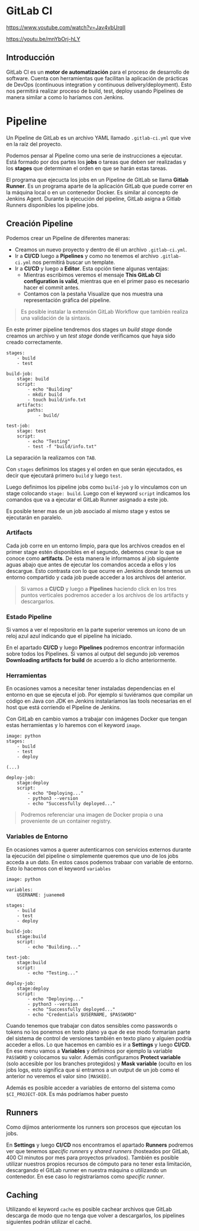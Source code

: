 # GitLab CI

https://www.youtube.com/watch?v=Jav4vbUrqII

https://youtu.be/mnYbOrj-hLY

## Introducción

GitLab CI es un **motor de automatización** para el proceso de desarrollo de software. Cuenta con herramientas que facilitan la aplicación de prácticas de DevOps (continuous integration y continuous delivery/deployment). Esto nos permitirá realizar proceso de build, test, deploy usando Pipelines de manera similar a como lo haríamos con Jenkins.

# Pipeline

Un Pipeline de GitLab es un archivo YAML llamado `.gitlab-ci.yml` que vive en la raíz del proyecto.

Podemos pensar al Pipeline como una serie de instrucciones a ejecutar. Está formado por dos partes los **jobs** o tareas que deben ser realizadas y los **stages** que determinan el orden en que se harán estas tareas. 

El programa que ejecucta los jobs en un Pipeline de GitLab se llama **Gitlab Runner**. Es un programa aparte de la aplicación GitLab que puede correr en la máquina local o en un contenedor Docker. Es similar al concepto de Jenkins Agent. Durante la ejecución del pipeline, GitLab asigna a Gitlab Runners disponibles los pipeline jobs.

## Creación Pipeline

Podemos crear un Pipeline de diferentes maneras:

* Creamos un nuevo proyecto y dentro de él un archivo `.gitlab-ci.yml`.
* Ir a **CI/CD** luego a **Pipelines** y como no tenemos el archivo `.gitlab-ci.yml` nos permitirá buscar un template.
* Ir a **CI/CD** y luego a **Editor**. Esta opción tiene algunas ventajas:
  * Mientras escribimos veremos el mensaje **This GitLab CI configuration is valid**, mientras que en el primer paso es necesario hacer el commit antes.
  * Contamos con la pestaña Visualize que nos muestra una representación gráfica del pipeline.

> Es posible instalar la extensión GitLab Workflow que también realiza una validación de la sintaxis.



En este primer pipeline tendremos dos stages un *build stage* donde creamos un archivo y un *test stage* donde verificamos que haya sido creado correctamente.

```
stages:
	- build
	- test

build-job:
	stage: build
	script:
		- echo "Building"
		- mkdir build
		- touch build/info.txt
	artifacts:
		paths:
			- build/

test-job:
	stage: test
	script:
		- echo "Testing"
		- test -f "build/info.txt"
```

La separación la realizamos con `TAB`.

Con `stages` definimos los stages y el orden en que serán ejecutados, es decir que ejecutará primero `build` y luego `test`.

Luego definimos los pipeline jobs como `build-job` y lo vinculamos con un stage colocando `stage: build`. Luego con el keyword `script` indicamos los comandos que va a ejecutar el GitLab Runner asignado a este job.

Es posible tener mas de un job asociado al mismo stage y estos se ejecutarán en paralelo.

### Artifacts

Cada job corre en un entorno limpio, para que los archivos creados en el primer stage estén disponibles  en el segundo, debemos crear lo que se conoce como **artifacts**. De esta manera le informamos al job siguiente aguas abajo que antes de ejecutar los comandos acceda a ellos y los descargue. Esto contrasta con lo que ocurre en Jenkins donde tenemos un entorno compartido y cada job puede acceder a los archivos del anterior.

> Si vamos a **CI/CD** y luego a **Pipelines** haciendo click en los tres puntos verticales podremos acceder a los archivos de los artifacts y descargarlos.

### Estado Pipeline

Si vamos a ver el repositorio en la parte superior veremos un ícono  de un reloj azul azul indicando que el pipeline ha iniciado.

En el apartado **CI/CD** y luego **Pipelines** podremos encontrar información sobre todos los Pipelines. 
Si vamos al output del segundo job veremos **Downloading artifacts for build** de acuerdo a lo dicho anteriormente.



### Herramientas

En ocasiones vamos a necesitar tener instaladas dependencias en el entorno en que se ejecuta el job. Por ejemplo si tuviéramos que compilar un código en Java con JDK en Jenkins instalaríamos las tools necesarias en el host que está corriendo el Pipeline de Jenkins.

Con GitLab en cambio vamos a trabajar con imágenes Docker que tengan estas herramientas y lo haremos con el keyword `image`.

```
image: python
stages:
	- build
	- test
	- deploy

(...)

deploy-job:
	stage:deploy
	script:
		- echo "Deploying..."
		- python3 --version
		- echo "Successfully deployed..."
```

> Podremos referenciar una imagen de Docker propia o una proveniente de un container registry.



### Variables de Entorno

En ocasiones vamos a querer autenticarnos con servicios externos durante la ejecución del pipeline o simplemente queremos que uno de los jobs acceda a un dato. En estos casos podemos trabaar con variable de entorno. Esto lo hacemos con el keyword `variables`

```
image: python

variables:
	USERNAME: juaneme8

stages:
	- build
	- test
	- deploy

build-job:
	stage:build
	script:
		- echo "Building..."
		
test-job:
	stage:build
	script:
		- echo "Testing..."
		
deploy-job:
	stage:deploy
	script:
		- echo "Deploying..."
		- python3 --version
		- echo "Successfully deployed..."
		- echo "Credentials $USERNAME, $PASSWORD"
```

Cuando tenemos que trabajar con datos sensibles como passwords o tokens no los ponemos en texto plano ya que de ese modo formarían parte del sistema de control de versiones también en texto plano y alguien podría acceder a ellos. Lo que hacemos en cambio es ir a **Settings** y luego **CI/CD**. En ese menu vamos a **Variables** y definimos por ejemplo la variable `PASSWORD` y colocamos su valor. Además configuramos **Protect variable** (solo accesible por los branches protegidos) y **Mask variable** (oculto en los jobs logs, esto significa que si entramos a un output de un job como el anterior no veremos el valor sino `[MASKED]`.

Además es posible acceder a variables de entorno del sistema como `$CI_PROJECT-DIR`. Es más podríamos haber puesto 



## Runners

Como dijimos anteriormente los runners son procesos que ejecutan los jobs.

En **Settings** y luego **CI/CD** nos encontramos el apartado **Runners** podremos ver que tenemos *specific runners* y *shared runners* (hosteados por GitLab, 400 CI minutos por mes para proyectos privados). También es posible utilizar nuestros propios recursos de cómputo para no tener esta limitación, descargando el GitLab runner en nuestra máquina o utilizando un contenedor. En ese caso lo registraríamos como *specific runner*.



## Caching

Utilizando el keyword `cache` es posible cachear archivos que GitLab descarga de modo que no tenga que volver a descargarlos, los pipelines siguientes podrán utilizar el caché.
